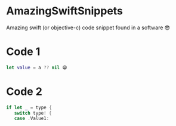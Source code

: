 # AmazingSwiftSnippets
Amazing swift (or objective-c) code snippet found in a software 😎

# Code 1

```Swift
let value = a ?? nil 😁
```

# Code 2

```Swift
if let _ = type {
   switch type! {
   case .Value1:
```
